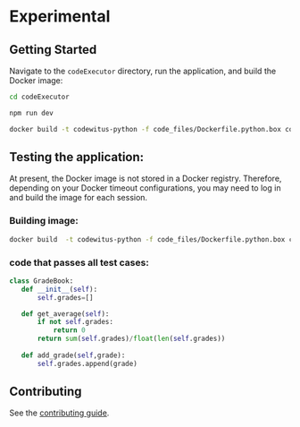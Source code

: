# Experimental
## Getting Started
Navigate to the `codeExecutor` directory, run the application, and build the Docker image:

```bash
cd codeExecutor
```
```bash
npm run dev
```
```bash
docker build -t codewitus-python -f code_files/Dockerfile.python.box code_files/
```

## Testing the application:
At present, the Docker image is not stored in a Docker registry. Therefore, depending on your Docker timeout configurations, you may need to log in and build the image for each session.

### Building image:
```bash
docker build  -t codewitus-python -f code_files/Dockerfile.python.box code_files/.
```

### code that passes all test cases:

```python
class GradeBook:
   def __init__(self):
       self.grades=[]

   def get_average(self):
       if not self.grades:
           return 0
       return sum(self.grades)/float(len(self.grades))
  
   def add_grade(self,grade):
       self.grades.append(grade)
```

## Contributing

See the [contributing guide](https://github.com/codewit-us/codewit.us/blob/main/CONTRIBUTING.md).
